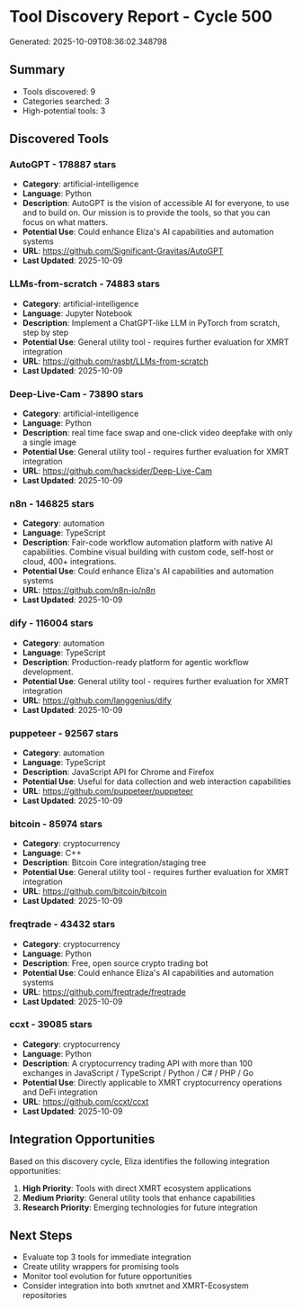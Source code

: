 # Tool Discovery Report - Cycle 500
Generated: 2025-10-09T08:36:02.348798

## Summary
- Tools discovered: 9
- Categories searched: 3
- High-potential tools: 3

## Discovered Tools

### AutoGPT - 178887 stars
- **Category**: artificial-intelligence
- **Language**: Python
- **Description**: AutoGPT is the vision of accessible AI for everyone, to use and to build on. Our mission is to provide the tools, so that you can focus on what matters.
- **Potential Use**: Could enhance Eliza's AI capabilities and automation systems
- **URL**: https://github.com/Significant-Gravitas/AutoGPT
- **Last Updated**: 2025-10-09

### LLMs-from-scratch - 74883 stars
- **Category**: artificial-intelligence
- **Language**: Jupyter Notebook
- **Description**: Implement a ChatGPT-like LLM in PyTorch from scratch, step by step
- **Potential Use**: General utility tool - requires further evaluation for XMRT integration
- **URL**: https://github.com/rasbt/LLMs-from-scratch
- **Last Updated**: 2025-10-09

### Deep-Live-Cam - 73890 stars
- **Category**: artificial-intelligence
- **Language**: Python
- **Description**: real time face swap and one-click video deepfake with only a single image
- **Potential Use**: General utility tool - requires further evaluation for XMRT integration
- **URL**: https://github.com/hacksider/Deep-Live-Cam
- **Last Updated**: 2025-10-09

### n8n - 146825 stars
- **Category**: automation
- **Language**: TypeScript
- **Description**: Fair-code workflow automation platform with native AI capabilities. Combine visual building with custom code, self-host or cloud, 400+ integrations.
- **Potential Use**: Could enhance Eliza's AI capabilities and automation systems
- **URL**: https://github.com/n8n-io/n8n
- **Last Updated**: 2025-10-09

### dify - 116004 stars
- **Category**: automation
- **Language**: TypeScript
- **Description**: Production-ready platform for agentic workflow development.
- **Potential Use**: General utility tool - requires further evaluation for XMRT integration
- **URL**: https://github.com/langgenius/dify
- **Last Updated**: 2025-10-09

### puppeteer - 92567 stars
- **Category**: automation
- **Language**: TypeScript
- **Description**: JavaScript API for Chrome and Firefox
- **Potential Use**: Useful for data collection and web interaction capabilities
- **URL**: https://github.com/puppeteer/puppeteer
- **Last Updated**: 2025-10-09

### bitcoin - 85974 stars
- **Category**: cryptocurrency
- **Language**: C++
- **Description**: Bitcoin Core integration/staging tree
- **Potential Use**: General utility tool - requires further evaluation for XMRT integration
- **URL**: https://github.com/bitcoin/bitcoin
- **Last Updated**: 2025-10-09

### freqtrade - 43432 stars
- **Category**: cryptocurrency
- **Language**: Python
- **Description**: Free, open source crypto trading bot
- **Potential Use**: Could enhance Eliza's AI capabilities and automation systems
- **URL**: https://github.com/freqtrade/freqtrade
- **Last Updated**: 2025-10-09

### ccxt - 39085 stars
- **Category**: cryptocurrency
- **Language**: Python
- **Description**: A cryptocurrency trading API with more than 100 exchanges in JavaScript / TypeScript / Python / C# / PHP / Go 
- **Potential Use**: Directly applicable to XMRT cryptocurrency operations and DeFi integration
- **URL**: https://github.com/ccxt/ccxt
- **Last Updated**: 2025-10-09


## Integration Opportunities
Based on this discovery cycle, Eliza identifies the following integration opportunities:

1. **High Priority**: Tools with direct XMRT ecosystem applications
2. **Medium Priority**: General utility tools that enhance capabilities
3. **Research Priority**: Emerging technologies for future integration

## Next Steps
- Evaluate top 3 tools for immediate integration
- Create utility wrappers for promising tools
- Monitor tool evolution for future opportunities
- Consider integration into both xmrtnet and XMRT-Ecosystem repositories
